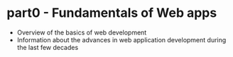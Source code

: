 # part0 - Fundamentals of Web apps

- Overview of the basics of web development
- Information about the advances in web application development during the last few decades